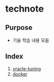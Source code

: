 # technote

## Purpose
- 기술 학습 내용 모음

## Index
1. [oracle-tuning](https://github.com/eurowondollaryen/tech-note/blob/master/oracle-tuning/README.md)
2. [docker](https://github.com/eurowondollaryen/tech-note/tree/master/docker)